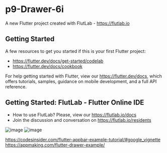 # p9-Drawer-6i

A new Flutter project created with FlutLab - https://flutlab.io

## Getting Started

A few resources to get you started if this is your first Flutter project:

- https://flutter.dev/docs/get-started/codelab
- https://flutter.dev/docs/cookbook

For help getting started with Flutter, view our
https://flutter.dev/docs, which offers tutorials,
samples, guidance on mobile development, and a full API reference.

## Getting Started: FlutLab - Flutter Online IDE

- How to use FlutLab? Please, view our https://flutlab.io/docs
- Join the discussion and conversation on https://flutlab.io/residents

![image](https://github.com/GarciaJ128/midrawerGarciaJ/assets/143743623/108fd05a-f27c-4ac6-88a1-2a9568d6b39b)
![image](https://github.com/GarciaJ128/midrawerGarciaJ/assets/143743623/db784a15-3f67-4464-9a54-31dd3dac7de5)

https://codesinsider.com/flutter-appbar-example-tutorial/#google_vignette
https://appmaking.com/flutter-drawer-example/
